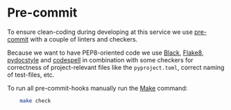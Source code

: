# Pre-commit

To ensure clean-coding during developing at this service we use
[pre-commit](../../../references/index.html#pre-commit)
with a couple of linters and checkers.

Because we want to have PEP8-oriented code we use
[Black](../../../references/index.html#black),
[Flake8](../../../references/index.html#flake8),
[pydocstyle](../../../references/index.html#pydocstyle) and
[codespell](../../../references/index.html#codespell) in combination with some
checkers for correctness of project-relevant files like the `pyproject.toml`,
correct naming of test-files, etc.

To run all pre-commit-hooks manually run the
[Make](../../../references/index.html#make) command:
```bash
    make check
```
